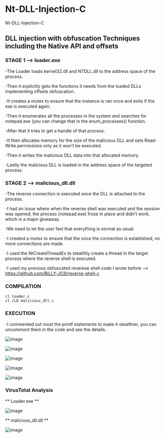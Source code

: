 # Nt-DLL-Injection-C
Nt-DLL-Injection-C

## DLL injection with obfuscation Techniques including the Native API and offsets

### STAGE 1 --> loader.exe

-The Loader loads kernel32.dll and NTDLL.dll to the address space of the process.

-Then it explicitly gets the functions it needs from the loaded DLLs implementing offsets obfuscation.

-It creates a mutex to ensure that the instance is ran once and exits if the exe is executed again.

-Then it enumerates all the processes in the system and searches for notepad.exe (you can change that in the enum_processes() function.

-After that it tries to get a handle of that process.

-It then allocates memory for the size of the malicious DLL and sets Read-Write permissions only as it won't be executed.

-Then it writes the malicious DLL data into that allocated memory.

-Lastly the malicious DLL is loaded in the address space of the targeted process.



### STAGE 2 --> malicious_dll.dll

-The reverse connection is executed once the DLL is attached to the process.

-I had an issue where when the reverse shell was executed and the session was opened, the process (notepad.exe) froze in place and didn't work, which is a major giveaway.

-We need to let the user feel that everything is normal as usual.

-I created a mutex to ensure that the once the connection is established, no more connections are made.

-I used the NtCreateThreadEx to stealthly create a thread in the target process where the reverse shell is executed.

-I used my previous obfuscated reverese shell code I wrote before --> https://github.com/BiLLY-J03l/reverse-shell-c



### COMPILATION
    cl loader.c
    cl /LD malicious_dll.c
    


### EXECUTION

-I commented out most the printf statements to make it stealthier, you can uncomment them in the code and see the details.


![image](https://github.com/user-attachments/assets/187a909b-5cd0-43e1-b992-175e12c1e6ba)

![image](https://github.com/user-attachments/assets/3df437be-73a3-4ac3-9e38-87f6e50d30a7)

![image](https://github.com/user-attachments/assets/d48f0da0-8dba-48fc-8fe3-78209e8a895b)

![image](https://github.com/user-attachments/assets/b5f45b02-584c-4056-ae24-06b3ce082fcd)

![image](https://github.com/user-attachments/assets/56c9f9fe-6372-4b10-891b-b7484d707bab)



### VirusTotal Analysis

** Loader.exe **

![image](https://github.com/user-attachments/assets/4546b8ab-23a9-4c79-969b-1fd1f88a9d22)


** malicious_dll.dll **

![image](https://github.com/user-attachments/assets/c22fe722-aee0-450e-bdc4-52c68ce471f5)








